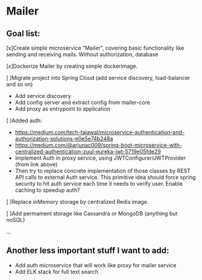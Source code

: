 # Mailer

## Goal list:

[x]Create simple microservice "Mailer", covering basic functionality like sending and receiving mails. Without authorization, database

[x]Dockerize Mailer by creating simple dockerimage.

[ ]Migrate project into Spring Cloud (add service discovery, load-balancer and so on)

- Add service discovery
- Add config server and extract config from mailer-core
- Add proxy as entrypoint to application

[ ]Added auth: 

- https://medium.com/tech-tajawal/microservice-authentication-and-authorization-solutions-e0e5e74b248a
- https://medium.com/@arjunac009/spring-boot-microservice-with-centralized-authentication-zuul-eureka-jwt-5719e05fde29
- Implement Auth in proxy service, using JWTConfigurer/JWTProvider (from link above)
- Then try to replace concrete implementation of those classes by REST API calls to external Auth service. This primitive idea should force spring security to hit auth service each time it needs to verify user. Enable caching to speedup auth?

[ ]Replace inMemory storage by centralized Redis image.

[ ]Add permament storage like Cassandra or MongoDB (anything but noSQL)

...

## Another less important stuff I want to add:
- Add auth microservice that will work like proxy for mailer service
- Add ELK stack for full text search
